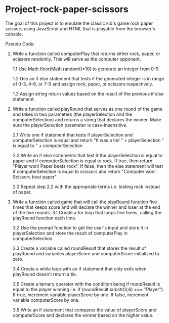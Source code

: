 # Project-rock-paper-scissors
 The goal of this project is to emulate the classic kid's game rock paper scissors using JavaScript and HTML that is playable from the browser's console.
 
 Pseudo Code:
 1. Write a function called computerPlay that returns either rock, paper, or scissors randomly. This will serve as the computer opponent.
 
    1.1 Use Math.floor(Math.random()*10) to generate an integer from 0-9.

    1.2 Use an if else statement that tests if the generated integer is in range of 0-3, 4-6, or 7-9 and assign rock, paper, or scissors respectively.

    1.3 Assign string return values based on the result of the previous if else statement.

 2. Write a function called playRound that serves as one round of the game and takes in two parameters (the playerSelection and the computerSelection) and returns 
    a string that declares the winner. Make sure the playerSelection parameter is case-insensitive.
    
    2.1 Write one if statement that tests if playerSelection and computerSelection is equal and return "It was a tie! " + playerSelection " is equal to " +
        computerSelection
    
    2.2 Write an if else statements that test if the playerSelection is equal to paper and if computerSelection is equal to rock. If true, then return "Player
        won! Paper beats rock". If false, then the else statement will test if computerSelection is equal to scissors and return "Computer won! Scissors beat
        paper".
        
    2.3 Repeat step 2.2 with the appropriate terms i.e. testing rock instead of paper.

 3. Write a function called game that will call the playRound function five times that keeps score and will declare the winner and loser at the end of the five 
    rounds.
    3.1 Create a for loop that loops five times, calling the playRound function each time.
 
    3.2 Use the prompt function to get the user's input and store it in playerSelection and store the result of computerPlay in computerSelection.
 
    3.3 Create a variable called roundResult that stores the result of playRound and variables playerScore and computerScore initialized to zero.
   
    3.4 Create a while loop with an if statement that only exits when playRound doesn't return a tie.
    
    3.5 Create a ternary operator with the condition being if roundResult is equal to the player winning i.e. if (roundResult.substr(0,6) === "Player"). If true, 
        increment variable playerScore by one. If false, increment variable computerScore by one.
        
    3.6 Write an if statement that compares the value of playerScore and computerScore and declares the winner based on the higher value.
